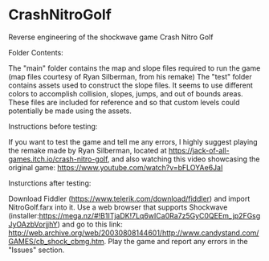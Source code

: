 # CrashNitroGolf
Reverse engineering of the shockwave game Crash Nitro Golf

Folder Contents:

The "main" folder contains the map and slope files required to run the game (map files courtesy of Ryan Silberman, from his remake)
The "test" folder contains assets used to construct the slope files. It seems to use different colors to accomplish collision, slopes, jumps, and out of bounds areas. These files are included for reference and so that custom levels could potentially be made using the assets.

Instructions before testing:

If you want to test the game and tell me any errors, I highly suggest playing the remake made by Ryan Silberman, located at https://jack-of-all-games.itch.io/crash-nitro-golf, and also watching this video showcasing the original game: https://www.youtube.com/watch?v=bFLOYAe6JaI

Insturctions after testing:

Download Fiddler (https://www.telerik.com/download/fiddler) and import NitroGolf.farx into it. Use a web browser that supports Shockwave (installer:https://mega.nz/#!B1ITjaDK!7Lq6wICa0Ra7z5GyC0QEEm_jp2FGsgJyOAzbVorjjhY) and go to this link:
http://web.archive.org/web/20030808144601/http://www.candystand.com/GAMES/cb_shock_cbmg.htm. Play the game and report any errors in the "Issues" section.
